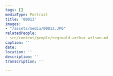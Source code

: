 ```yaml
---
tags: []
mediaType: Portrait
title: '00013'
images:
- "/assets/media/00013.JPG"
relatedPeople:
- src/content/people/reginald-arthur-wilson.md
caption: ''
date: 
location: ''
description: ''
transcription: ''

---
```

